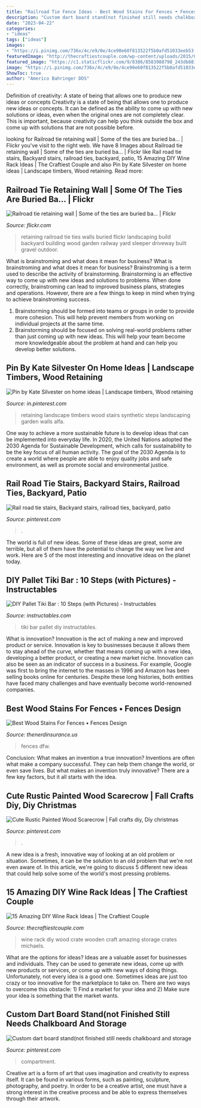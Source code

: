 ```yaml
---
title: "Railroad Tie Fence Ideas - Best Wood Stains For Fences • Fences Design"
description: "Custom dart board stand(not finished still needs chalkboard and storage"
date: "2023-04-22"
categories:
- "ideas"
tags: ["ideas"]
images:
- "https://i.pinimg.com/736x/4c/e9/0e/4ce90e60f813522f5b0afd51033eeb53--landscape-timbers-retaining-walls.jpg"
featuredImage: "http://thecraftiestcouple.com/wp-content/uploads/2015/02/DIY-Wood-Crate-Wine-Rack-Craft.jpg"
featured_image: "https://c1.staticflickr.com/9/8386/8583988798_243db881e1_b.jpg"
image: "https://i.pinimg.com/736x/4c/e9/0e/4ce90e60f813522f5b0afd51033eeb53--landscape-timbers-retaining-walls.jpg"
ShowToc: true
author: "Americo Bahringer DDS"
---
```



Definition of creativity: A state of being that allows one to produce new ideas or concepts
Creativity is a state of being that allows one to produce new ideas or concepts. It can be defined as the ability to come up with new solutions or ideas, even when the original ones are not completely clear. This is important, because creativity can help you think outside the box and come up with solutions that are not possible before.

	

		
looking for Railroad tie retaining wall | Some of the ties are buried ba… | Flickr you've visit to the right web. We have 8 Images about Railroad tie retaining wall | Some of the ties are buried ba… | Flickr like Rail road tie stairs, Backyard stairs, railroad ties, backyard, patio, 15 Amazing DIY Wine Rack Ideas | The Craftiest Couple and also Pin by Kate Silvester on home ideas | Landscape timbers, Wood retaining. Read more:
		
    
## Railroad Tie Retaining Wall | Some Of The Ties Are Buried Ba… | Flickr

<img loading=lazy src="https://c1.staticflickr.com/9/8386/8583988798_243db881e1_b.jpg" onerror="this.onerror=null;this.src='https://tse4.mm.bing.net/th?id=OIP.ho0FDGS3RT-NSjSlrYkRmgHaFj&amp;pid=15.1';" alt="Railroad tie retaining wall | Some of the ties are buried ba… | Flickr">

_Source: flickr.com_

>retaining railroad tie ties walls buried flickr landscaping build backyard building wood garden railway yard sleeper driveway built gravel outdoor. 

	

What is brainstroming and what does it mean for business?
What is brainstroming and what does it mean for business?
Brainstroming is a term used to describe the activity of brainstorming. Brainstorming is an effective way to come up with new ideas and solutions to problems. When done correctly, brainstroming can lead to improved business plans, strategies and operations. However, there are a few things to keep in mind when trying to achieve brainstroming success.

1) Brainstorming should be formed into teams or groups in order to provide more cohesion. This will help prevent members from working on individual projects at the same time.
2) Brainstorming should be focused on solving real-world problems rather than just coming up with new ideas. This will help your team become more knowledgeable about the problem at hand and can help you develop better solutions.

    
## Pin By Kate Silvester On Home Ideas | Landscape Timbers, Wood Retaining

<img loading=lazy src="https://i.pinimg.com/736x/4c/e9/0e/4ce90e60f813522f5b0afd51033eeb53--landscape-timbers-retaining-walls.jpg" onerror="this.onerror=null;this.src='https://tse3.mm.bing.net/th?id=OIP.oYXmx2DUrZ3Sb9csYWMmWQHaEF&amp;pid=15.1';" alt="Pin by Kate Silvester on home ideas | Landscape timbers, Wood retaining">

_Source: in.pinterest.com_

>retaining landscape timbers wood stairs synthetic steps landscaping garden walls alfa. 

	

One way to achieve a more sustainable future is to develop ideas that can be implemented into everyday life. In 2020, the United Nations adopted the 2030 Agenda for Sustainable Development, which calls for sustainability to be the key focus of all human activity. The goal of the 2030 Agenda is to create a world where people are able to enjoy quality jobs and safe environment, as well as promote social and environmental justice.

    
## Rail Road Tie Stairs, Backyard Stairs, Railroad Ties, Backyard, Patio

<img loading=lazy src="https://i.pinimg.com/736x/9d/54/aa/9d54aae57562c6d120d7f54fa3f6719e.jpg" onerror="this.onerror=null;this.src='https://tse4.mm.bing.net/th?id=OIP.RBoRRUGPSwREIi8PB1wkQAHaJ3&amp;pid=15.1';" alt="Rail road tie stairs, Backyard stairs, railroad ties, backyard, patio">

_Source: pinterest.com_

>. 

	

The world is full of new ideas. Some of these ideas are great, some are terrible, but all of them have the potential to change the way we live and work. Here are 5 of the most interesting and innovative ideas on the planet today.

    
## DIY Pallet Tiki Bar : 10 Steps (with Pictures) - Instructables

<img loading=lazy src="https://content.instructables.com/ORIG/F5U/WLKV/KAZD4FBR/F5UWLKVKAZD4FBR.jpg?frame=1&amp;width=2100" onerror="this.onerror=null;this.src='https://tse1.mm.bing.net/th?id=OIP.z4YXGUsmFH1ibEs_V7w5-QHaGL&amp;pid=15.1';" alt="DIY Pallet Tiki Bar : 10 Steps (with Pictures) - Instructables">

_Source: instructables.com_

>tiki bar pallet diy instructables. 

	

What is innovation?
Innovation is the act of making a new and improved product or service. Innovation is key to businesses because it allows them to stay ahead of the curve, whether that means coming up with a new idea, developing a better product, or creating a new market niche. Innovation can also be seen as an indicator of success in a business. For example, Google was first to bring the internet to the masses in 1996 and Amazon has been selling books online for centuries. Despite these long histories, both entities have faced many challenges and have eventually become world-renowned companies.

    
## Best Wood Stains For Fences • Fences Design

<img loading=lazy src="https://s3.wasabisys.com/thenerdinsurance/2018/01/fence-staining-dallas-tx-dfw-fence-doctordfw-fence-doctor-throughout-dimensions-3008-x-2000-630x380.jpg" onerror="this.onerror=null;this.src='https://tse3.mm.bing.net/th?id=OIP.H3adkHTpomoVjyMo1t-VlgHaEd&amp;pid=15.1';" alt="Best Wood Stains For Fences • Fences Design">

_Source: thenerdinsurance.us_

>fences dfw. 

	

Conclusion: What makes an invention a true innovation?
Inventions are often what make a company successful. They can help them change the world, or even save lives. But what makes an invention truly innovative? There are a few key factors, but it all starts with the idea.

    
## Cute Rustic Painted Wood Scarecrow | Fall Crafts Diy, Diy Christmas

<img loading=lazy src="https://i.pinimg.com/736x/63/d6/95/63d695753f69b2b7b75550d0774d6613.jpg" onerror="this.onerror=null;this.src='https://tse3.mm.bing.net/th?id=OIP.77BlzWMBGUoDStLyaLe0XAHaJ3&amp;pid=15.1';" alt="Cute Rustic Painted Wood Scarecrow | Fall crafts diy, Diy christmas">

_Source: pinterest.com_

>. 

	

A new idea is a fresh, innovative way of looking at an old problem or situation. Sometimes, it can be the solution to an old problem that we're not even aware of. In this article, we're going to discuss 5 different new ideas that could help solve some of the world's most pressing problems.

    
## 15 Amazing DIY Wine Rack Ideas | The Craftiest Couple

<img loading=lazy src="http://thecraftiestcouple.com/wp-content/uploads/2015/02/DIY-Wood-Crate-Wine-Rack-Craft.jpg" onerror="this.onerror=null;this.src='https://tse3.mm.bing.net/th?id=OIP.6SKgZZmFZlIiTnD5ch1HiwHaK8&amp;pid=15.1';" alt="15 Amazing DIY Wine Rack Ideas | The Craftiest Couple">

_Source: thecraftiestcouple.com_

>wine rack diy wood crate wooden craft amazing storage crates michaels. 

	

What are the options for ideas?
Ideas are a valuable asset for businesses and individuals. They can be used to generate new ideas, come up with new products or services, or come up with new ways of doing things. Unfortunately, not every idea is a good one. Sometimes ideas are just too crazy or too innovative for the marketplace to take on. There are two ways to overcome this obstacle: 1) Find a market for your idea and 2) Make sure your idea is something that the market wants.

    
## Custom Dart Board Stand(not Finished Still Needs Chalkboard And Storage

<img loading=lazy src="https://i.pinimg.com/1200x/f6/88/03/f6880391df82550d5ea38279545c3b6c.jpg" onerror="this.onerror=null;this.src='https://tse1.mm.bing.net/th?id=OIP.LBI6rdqXt1kWqN12JowoZgHaJ4&amp;pid=15.1';" alt="Custom dart board stand(not finished still needs chalkboard and storage">

_Source: pinterest.com_

>compartment. 

	

Creative art is a form of art that uses imagination and creativity to express itself. It can be found in various forms, such as painting, sculpture, photography, and poetry. In order to be a creative artist, one must have a strong interest in the creative process and be able to express themselves through their artwork.

